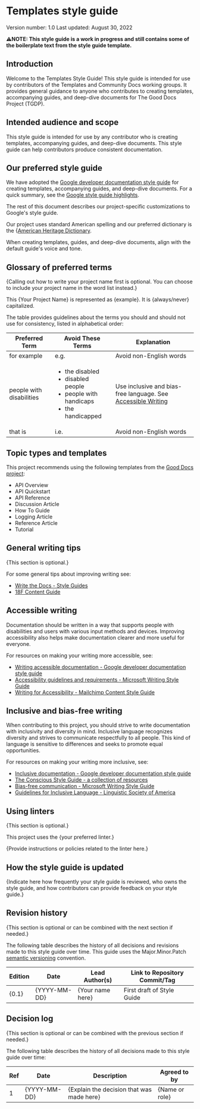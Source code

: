 # Templates style guide

Version number: 1.0
Last updated: August 30, 2022

**⚠️NOTE: This style guide is a work in progress and still contains some of the boilerplate text from the style guide template.**

## Introduction

Welcome to the Templates Style Guide! This style guide is intended for use by contributors of the Templates and Community Docs working groups. It provides general guidance to anyone who contributes to creating templates, accompanying guides, and deep-dive documents for The Good Docs Project (TGDP).

## Intended audience and scope

This style guide is intended for use by any contributor who is creating templates, accompanying guides, and deep-dive documents. This style guide can help contributors produce consistent documentation.

## Our preferred style guide

We have adopted the [Google developer documentation style guide](https://developers.google.com/style) for creating templates, accompanying guides, and deep-dive documents. For a quick summary, see the [Google style guide highlights](https://developers.google.com/style/highlights).

The rest of this document describes our project-specific customizations to Google's style guide.

Our project uses standard American spelling and our preferred dictionary is the {[American Heritage Dictionary](https://ahdictionary.com/).

When creating templates, guides, and deep-dive documents, align with the default guide's voice and tone.

## Glossary of preferred terms

{Calling out how to write your project name first is optional. You can choose to include your project name in the word list instead.}

This {Your Project Name} is represented as {example}. It is {always/never}
capitalized.

The table provides guidelines about the terms you should and should not use for
consistency, listed in alphabetical order:

| Preferred Term           | Avoid These Terms                                                                                            | Explanation                                                                         |
| ------------------------ | ------------------------------------------------------------------------------------------------------------ | ----------------------------------------------------------------------------------- |
| for example              | e.g.                                                                                                         | Avoid non-English words                                                             |
| people with disabilities | <ul><li>the disabled</li><li>disabled people</li><li>people with handicaps</li><li>the handicapped</li></ul> | Use inclusive and bias-free language. See [Accessible Writing](#accessible-writing) |
| that is                  | i.e.                                                                                                         | Avoid non-English words                                                             |

## Topic types and templates

This project recommends using the following templates from the
[Good Docs project](https://github.com/thegooddocsproject/templates):

- API Overview
- API Quickstart
- API Reference
- Discussion Article
- How To Guide
- Logging Article
- Reference Article
- Tutorial

## General writing tips

{This section is optional.}

For some general tips about improving writing see:

- [Write the Docs - Style Guides](https://www.writethedocs.org/guide/writing/style-guides/#writing-style)
- [18F Content Guide](https://content-guide.18f.gov/)

## Accessible writing

Documentation should be written in a way that supports people with disabilities
and users with various input methods and devices. Improving accessibility also
helps make documentation clearer and more useful for everyone.

For resources on making your writing more accessible, see:

- [Writing accessible documentation - Google developer documentation style guide](https://developers.google.com/style/accessibility)
- [Accessibility guidelines and requirements - Microsoft Writing Style Guide](https://docs.microsoft.com/en-us/style-guide/accessibility/accessibility-guidelines-requirements)
- [Writing for Accessibility - Mailchimp Content Style Guide](https://styleguide.mailchimp.com/writing-for-accessibility/)

## Inclusive and bias-free writing

When contributing to this project, you should strive to write documentation with
inclusivity and diversity in mind. Inclusive language recognizes diversity and
strives to communicate respectfully to all people. This kind of language is
sensitive to differences and seeks to promote equal opportunities.

For resources on making your writing more inclusive, see:

- [Inclusive documentation - Google developer documentation style guide](https://developers.google.com/style/inclusive-documentation)
- [The Conscious Style Guide - a collection of resources](https://consciousstyleguide.com/)
- [Bias-free communication - Microsoft Writing Style Guide](https://docs.microsoft.com/en-us/style-guide/bias-free-communication)
- [Guidelines for Inclusive Language - Linguistic Society of America](https://www.linguisticsociety.org/resource/guidelines-inclusive-language)

## Using linters

{This section is optional.}

This project uses the {your preferred linter.}

{Provide instructions or policies related to the linter here.}

## How the style guide is updated

{Indicate here how frequently your style guide is reviewed, who owns the style
guide, and how contributors can provide feedback on your style guide.}

## Revision history

{This section is optional or can be combined with the next section if needed.}

The following table describes the history of all decisions and revisions made to
this style guide over time. This guide uses the Major.Minor.Patch
[semantic versioning](https://semver.org/) convention.

| Edition | Date         | Lead Author(s)   | Link to Repository Commit/Tag |
| ------- | ------------ | ---------------- | ----------------------------- |
| {0.1}   | {YYYY-MM-DD} | {Your name here} | First draft of Style Guide    |

## Decision log

{This section is optional or can be combined with the previous section if
needed.}

The following table describes the history of all decisions made to this style
guide over time:

| Ref | Date         | Description                               | Agreed to by   |
| --- | ------------ | ----------------------------------------- | -------------- |
| 1   | {YYYY-MM-DD} | {Explain the decision that was made here} | {Name or role} |

